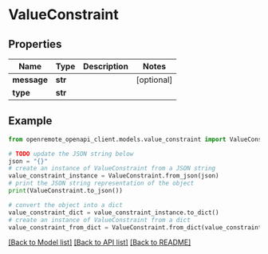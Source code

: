 # ValueConstraint


## Properties

Name | Type | Description | Notes
------------ | ------------- | ------------- | -------------
**message** | **str** |  | [optional] 
**type** | **str** |  | 

## Example

```python
from openremote_openapi_client.models.value_constraint import ValueConstraint

# TODO update the JSON string below
json = "{}"
# create an instance of ValueConstraint from a JSON string
value_constraint_instance = ValueConstraint.from_json(json)
# print the JSON string representation of the object
print(ValueConstraint.to_json())

# convert the object into a dict
value_constraint_dict = value_constraint_instance.to_dict()
# create an instance of ValueConstraint from a dict
value_constraint_from_dict = ValueConstraint.from_dict(value_constraint_dict)
```
[[Back to Model list]](../README.md#documentation-for-models) [[Back to API list]](../README.md#documentation-for-api-endpoints) [[Back to README]](../README.md)


